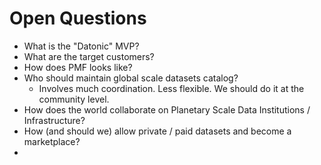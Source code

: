 # Open Questions

- What is the "Datonic" MVP?
- What are the target customers?
- How does PMF looks like?
- Who should maintain global scale datasets catalog?
  - Involves much coordination. Less flexible. We should do it at the community level.
- How does the world collaborate on Planetary Scale Data Institutions / Infrastructure?
- How (and should we) allow private / paid datasets and become a marketplace?
-
